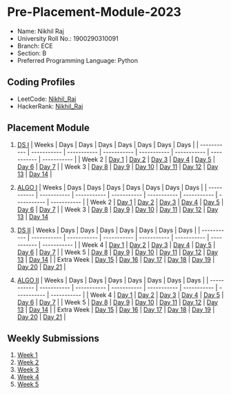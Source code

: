 # Pre-Placement-Module-2023

- Name: Nikhil Raj
- University Roll No.: 1900290310091
- Branch: ECE
- Section: B
- Preferred Programming Language: Python

## Coding Profiles
- LeetCode: [Nikhil_Raj](https://leetcode.com/chauhansinghnikhil54/)
- HackerRank: [Nikhil_Raj](https://www.hackerrank.com/chauhansinghnik1)

## Placement Module
1. [DS I](https://github.com/NIKHIL1067/Pre-Placement-Module-2023/tree/main/DS%20I)
    | Weeks | Days | Days | Days | Days | Days | Days | Days |
    | ----------- | ----------- | ----------- | ----------- | ----------- | ----------- | ----------- | ----------- | 
    | Week 2 | [Day 1](https://github.com/NIKHIL1067/Pre-Placement-Module-2023/tree/main/DS%20I/Day%201) | [Day 2](https://github.com/NIKHIL1067/Pre-Placement-Module-2023/tree/main/DS%20I/Day%202) | [Day 3](https://github.com/NIKHIL1067/Pre-Placement-Module-2023/tree/main/DS%20I/Day%203) | [Day 4](https://github.com/NIKHIL1067/Pre-Placement-Module-2023/tree/main/DS%20I/Day%204) | [Day 5](https://github.com/NIKHIL1067/Pre-Placement-Module-2023/tree/main/DS%20I/Day%205) | [Day 6](https://github.com/NIKHIL1067/Pre-Placement-Module-2023/tree/main/DS%20I/Day%206) | [Day 7](https://github.com/NIKHIL1067/Pre-Placement-Module-2023/tree/main/DS%20I/Day%207) |
    | Week 3 | [Day 8](https://github.com/NIKHIL1067/Pre-Placement-Module-2023/tree/main/DS%20I/Day%208) | [Day 9](https://github.com/NIKHIL1067/Pre-Placement-Module-2023/tree/main/DS%20I/Day%209) | [Day 10](https://github.com/NIKHIL1067/Pre-Placement-Module-2023/tree/main/DS%20I/Day%2010) | [Day 11](https://github.com/NIKHIL1067/Pre-Placement-Module-2023/tree/main/DS%20I/Day%2011) | [Day 12](https://github.com/NIKHIL1067/Pre-Placement-Module-2023/tree/main/DS%20I/Day%2012) | [Day 13](https://github.com/NIKHIL1067/Pre-Placement-Module-2023/tree/main/DS%20I/Day%2013) | [Day 14](https://github.com/NIKHIL1067/Pre-Placement-Module-2023/tree/main/DS%20I/Day%2014) |
    
2. [ALGO I](https://github.com/NIKHIL1067/Pre-Placement-Module-2023/tree/main/ALGO%20I)
    | Weeks | Days | Days | Days | Days | Days | Days | Days |
    | ----------- | ----------- | ----------- | ----------- | ----------- | ----------- | ----------- | ----------- |
    | Week 2 | [Day 1](https://github.com/NIKHIL1067/Pre-Placement-Module-2023/tree/main/ALGO%20I/Day%201) | [Day 2](https://github.com/NIKHIL1067/Pre-Placement-Module-2023/tree/main/ALGO%20I/Day%202) | [Day 3](https://github.com/NIKHIL1067/Pre-Placement-Module-2023/tree/main/ALGO%20I/Day%203) | [Day 4](https://github.com/NIKHIL1067/Pre-Placement-Module-2023/tree/main/ALGO%20I/Day%204) | [Day 5](https://github.com/NIKHIL1067/Pre-Placement-Module-2023/tree/main/ALGO%20I/Day%205) | [Day 6](https://github.com/NIKHIL1067/Pre-Placement-Module-2023/tree/main/ALGO%20I/Day%206) | [Day 7](https://github.com/NIKHIL1067/Pre-Placement-Module-2023/tree/main/ALGO%20I/Day%207) |
    | Week 3 | [Day 8](https://github.com/NIKHIL1067/Pre-Placement-Module-2023/tree/main/ALGO%20I/Day%208) | [Day 9](https://github.com/NIKHIL1067/Pre-Placement-Module-2023/tree/main/ALGO%20I/Day%209) | [Day 10](https://github.com/NIKHIL1067/Pre-Placement-Module-2023/tree/main/ALGO%20I/Day%2010) | [Day 11](https://github.com/NIKHIL1067/Pre-Placement-Module-2023/tree/main/ALGO%20I/Day%2011) | [Day 12](https://github.com/NIKHIL1067/Pre-Placement-Module-2023/tree/main/ALGO%20I/Day%2012) | [Day 13](https://github.com/NIKHIL1067/Pre-Placement-Module-2023/tree/main/ALGO%20I/Day%2013) | [Day 14](https://github.com/NIKHIL1067/Pre-Placement-Module-2023/tree/main/ALGO%20I/Day%2014)  
    
3. [DS II](https://github.com/NIKHIL1067/Pre-Placement-Module-2023/tree/main/DS%20II)
    | Weeks | Days | Days | Days | Days | Days | Days | Days |
    | ----------- | ----------- | ----------- | ----------- | ----------- | ----------- | ----------- | ----------- |
    | Week 4 | [Day 1](https://github.com/NIKHIL1067/Pre-Placement-Module-2023/tree/main/DS%20II/Day%201) | [Day 2](https://github.com/NIKHIL1067/Pre-Placement-Module-2023/tree/main/DS%20II/Day%202) | [Day 3](https://github.com/NIKHIL1067/Pre-Placement-Module-2023/tree/main/DS%20II/Day%203) | [Day 4](https://github.com/NIKHIL1067/Pre-Placement-Module-2023/tree/main/DS%20II/Day%204) | [Day 5](https://github.com/NIKHIL1067/Pre-Placement-Module-2023/tree/main/DS%20II/Day%205) | [Day 6](https://github.com/NIKHIL1067/Pre-Placement-Module-2023/tree/main/DS%20II/Day%206) | [Day 7](https://github.com/NIKHIL1067/Pre-Placement-Module-2023/tree/main/DS%20II/Day%207) | 
    | Week 5 | [Day 8](https://github.com/NIKHIL1067/Pre-Placement-Module-2023/tree/main/DS%20II/Day%208) | [Day 9](https://github.com/NIKHIL1067/Pre-Placement-Module-2023/tree/main/DS%20II/Day%209) | [Day 10](https://github.com/NIKHIL1067/Pre-Placement-Module-2023/tree/main/DS%20II/Day%2010) | [Day 11](https://github.com/NIKHIL1067/Pre-Placement-Module-2023/tree/main/DS%20II/Day%2011) | [Day 12](https://github.com/NIKHIL1067/Pre-Placement-Module-2023/tree/main/DS%20II/Day%2012) | [Day 13](https://github.com/NIKHIL1067/Pre-Placement-Module-2023/tree/main/DS%20II/Day%2013) | [Day 14](https://github.com/NIKHIL1067/Pre-Placement-Module-2023/tree/main/DS%20II/Day%2014) |
    | Extra Week | [Day 15](https://github.com/NIKHIL1067/Pre-Placement-Module-2023/tree/main/DS%20II/Day%2015) | [Day 16](https://github.com/NIKHIL1067/Pre-Placement-Module-2023/tree/main/DS%20II/Day%2016) | [Day 17](https://github.com/NIKHIL1067/Pre-Placement-Module-2023/tree/main/DS%20II/Day%2017) | [Day 18](https://github.com/NIKHIL1067/Pre-Placement-Module-2023/tree/main/DS%20II/Day%2018) | [Day 19](https://github.com/NIKHIL1067/Pre-Placement-Module-2023/tree/main/DS%20II/Day%2019) | [Day 20](https://github.com/NIKHIL1067/Pre-Placement-Module-2023/tree/main/DS%20II/Day%2020) | [Day 21](https://github.com/NIKHIL1067/Pre-Placement-Module-2023/tree/main/DS%20II/Day%2021) |
    
4. [ALGO II](https://github.com/NIKHIL1067/Pre-Placement-Module-2023/tree/main/ALGO%20II)
    | Weeks | Days | Days | Days | Days | Days | Days | Days |
    | ----------- | ----------- | ----------- | ----------- | ----------- | ----------- | ----------- | ----------- |
    | Week 4 | [Day 1](https://github.com/NIKHIL1067/Pre-Placement-Module-2023/tree/main/ALGO%20II/Day%201) | [Day 2](https://github.com/NIKHIL1067/Pre-Placement-Module-2023/tree/main/ALGO%20II/Day%202) | [Day 3](https://github.com/NIKHIL1067/Pre-Placement-Module-2023/tree/main/ALGO%20II/Day%203) | [Day 4](https://github.com/NIKHIL1067/Pre-Placement-Module-2023/tree/main/ALGO%20II/Day%204) | [Day 5](https://github.com/NIKHIL1067/Pre-Placement-Module-2023/tree/main/ALGO%20II/Day%205) | [Day 6](https://github.com/NIKHIL1067/Pre-Placement-Module-2023/tree/main/ALGO%20II/Day%206) | [Day 7](https://github.com/NIKHIL1067/Pre-Placement-Module-2023/tree/main/ALGO%20II/Day%207) |
    | Week 5 | [Day 8](https://github.com/NIKHIL1067/Pre-Placement-Module-2023/tree/main/ALGO%20II/Day%208) | [Day 9](https://github.com/NIKHIL1067/Pre-Placement-Module-2023/tree/main/ALGO%20II/Day%209) | [Day 10](https://github.com/NIKHIL1067/Pre-Placement-Module-2023/tree/main/ALGO%20II/Day%2010) | [Day 11](https://github.com/NIKHIL1067/Pre-Placement-Module-2023/tree/main/ALGO%20II/Day%2011) | [Day 12](https://github.com/NIKHIL1067/Pre-Placement-Module-2023/tree/main/ALGO%20II/Day%2012) | [Day 13](https://github.com/NIKHIL1067/Pre-Placement-Module-2023/tree/main/ALGO%20II/Day%2013) | [Day 14](https://github.com/NIKHIL1067/Pre-Placement-Module-2023/tree/main/ALGO%20II/Day%2014) |
    | Extra Week | [Day 15](https://github.com/NIKHIL1067/Pre-Placement-Module-2023/tree/main/ALGO%20II/Day%2015) | [Day 16](https://github.com/NIKHIL1067/Pre-Placement-Module-2023/tree/main/ALGO%20II/Day%2016) | [Day 17](https://github.com/NIKHIL1067/Pre-Placement-Module-2023/tree/main/ALGO%20II/Day%2017) | [Day 18](https://github.com/NIKHIL1067/Pre-Placement-Module-2023/tree/main/ALGO%20II/Day%2018) | [Day 19](https://github.com/NIKHIL1067/Pre-Placement-Module-2023/tree/main/ALGO%20II/Day%2019) | [Day 20](https://github.com/NIKHIL1067/Pre-Placement-Module-2023/tree/main/ALGO%20II/Day%2020) | [Day 21](https://github.com/NIKHIL1067/Pre-Placement-Module-2023/tree/main/ALGO%20II/Day%2021) |

## Weekly Submissions
1. [Week 1](https://github.com/NIKHIL1067/Pre-Placement-Module-2023/tree/main/Weekly%20Submissions/Week%201)
2. [Week 2](https://github.com/NIKHIL1067/Pre-Placement-Module-2023/tree/main/Weekly%20Submissions/Week%202)
3. [Week 3](https://github.com/NIKHIL1067/Pre-Placement-Module-2023/tree/main/Weekly%20Submissions/Week%203)
4. [Week 4](https://github.com/NIKHIL1067/Pre-Placement-Module-2023/tree/main/Weekly%20Submissions/Week%204)
5. [Week 5](https://github.com/NIKHIL1067/Pre-Placement-Module-2023/tree/main/Weekly%20Submissions/Week%205)
